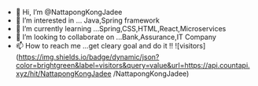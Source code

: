 - 👋 Hi, I’m @NattapongKongJadee
- 👀 I’m interested in ... Java,Spring framework
- 🌱 I’m currently learning ...Spring,CSS,HTML,React,Microservices
- 💞️ I’m looking to collaborate on ...Bank,Assurance,IT Company
- 📫 How to reach me ...get cleary goal and do it !!
![visitors](https://img.shields.io/badge/dynamic/json?color=brightgreen&label=visitors&query=value&url=https://api.countapi.xyz/hit/NattapongKongJadee
/NattapongKongJadee)


  

<!---
NattapongKongJadee/NattapongKongJadee is a ✨ special ✨ repository because its `README.md` (this file) appears on your GitHub profile.
You can click the Preview link to take a look at your changes.
--->
